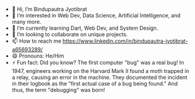 - 👋 Hi, I’m Bindupautra Jyotibrat
- 👀 I’m interested in Web Dev, Data Science, Artificial Intelligence, and many more.
- 🌱 I’m currently learning Dart, Web Dev, and System Design.
- 💞️ I’m looking to collaborate on unique projects.
- 📫 How to reach me https://www.linkedin.com/in/bindupautra-jyotibrat-a65693289/
- 😄 Pronouns: He/Him
- ⚡ Fun fact: Did you know? The first computer "bug" was a real bug! In 1947, engineers working on the Harvard Mark II found a moth trapped in a relay, causing an error in the machine. They documented the incident in their logbook as the "first actual case of a bug being found." And thus, the term "debugging" was born!
